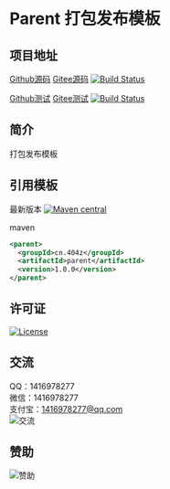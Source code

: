 # Parent 打包发布模板

## 项目地址
[Github源码](https://github.com/ALI1416/parent)
[Gitee源码](https://gitee.com/ALI1416/parent)
[![Build Status](https://travis-ci.com/ALI1416/parent.svg?branch=master)](https://travis-ci.com/ALI1416/parent)

[Github测试](https://github.com/ALI1416/parent-test)
[Gitee测试](https://gitee.com/ALI1416/parent-test)
[![Build Status](https://travis-ci.com/ALI1416/parent-test.svg?branch=master)](https://travis-ci.com/ALI1416/parent-test)

## 简介
打包发布模板  

## 引用模板
最新版本
[![Maven central](https://maven-badges.herokuapp.com/maven-central/cn.404z/parent/badge.svg)](https://maven-badges.herokuapp.com/maven-central/cn.404z/parent)

maven
```xml
<parent>
  <groupId>cn.404z</groupId>
  <artifactId>parent</artifactId>
  <version>1.0.0</version>
</parent>
```

## 许可证
[![License](https://img.shields.io/badge/license-BSD-brightgreen)](https://opensource.org/licenses/BSD-3-Clause)

## 交流
QQ：1416978277  
微信：1416978277  
支付宝：1416978277@qq.com  
![交流](https://cdn.jsdelivr.net/gh/ALI1416/web/image/contact.png)

## 赞助
![赞助](https://cdn.jsdelivr.net/gh/ALI1416/web/image/donate.png)
